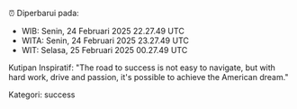 ⏰ Diperbarui pada:
- WIB: Senin, 24 Februari 2025 22.27.49 UTC
- WITA: Senin, 24 Februari 2025 23.27.49 UTC
- WIT: Selasa, 25 Februari 2025 00.27.49 UTC

Kutipan Inspiratif:
"The road to success is not easy to navigate, but with hard work, drive and passion, it's possible to achieve the American dream."


Kategori: success

